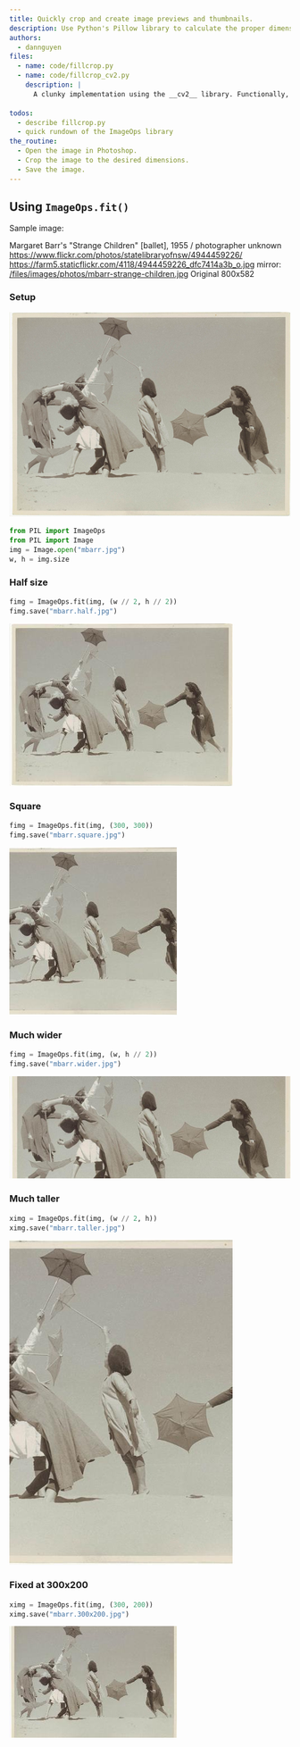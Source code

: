```yaml
---
title: Quickly crop and create image previews and thumbnails.
description: Use Python's Pillow library to calculate the proper dimensions for a resized image.
authors:
  - dannguyen
files:
  - name: code/fillcrop.py
  - name: code/fillcrop_cv2.py
    description: |
      A clunky implementation using the __cv2__ library. Functionally, no different than `fillcrop.py`

todos:
  - describe fillcrop.py
  - quick rundown of the ImageOps library
the_routine:
  - Open the image in Photoshop.
  - Crop the image to the desired dimensions.
  - Save the image.
---
```



## Using `ImageOps.fit()`

Sample image:

Margaret Barr's "Strange Children" [ballet], 1955 / photographer unknown
https://www.flickr.com/photos/statelibraryofnsw/4944459226/
https://farm5.staticflickr.com/4118/4944459226_dfc7414a3b_o.jpg
mirror: [/files/images/photos/mbarr-strange-children.jpg](/files/images/photos/mbarr-strange-children.jpg)
Original 800x582

### Setup

![original mbarr](/files/images/photos/mbarr-strange-children.jpg)

~~~py
from PIL import ImageOps
from PIL import Image
img = Image.open("mbarr.jpg")
w, h = img.size
~~~

### Half size

~~~py
fimg = ImageOps.fit(img, (w // 2, h // 2))
fimg.save("mbarr.half.jpg")
~~~

![barr half](/files/images/photos/mbarr.half.jpg)



### Square

~~~py
fimg = ImageOps.fit(img, (300, 300))
fimg.save("mbarr.square.jpg")
~~~

![barr square](/files/images/photos/mbarr.square.jpg)

### Much wider

~~~py
fimg = ImageOps.fit(img, (w, h // 2))
fimg.save("mbarr.wider.jpg")
~~~

![barr wider](/files/images/photos/mbarr.wider.jpg)

### Much taller

~~~py
ximg = ImageOps.fit(img, (w // 2, h))
ximg.save("mbarr.taller.jpg")
~~~

![barr taller](/files/images/photos/mbarr.taller.jpg)


### Fixed at 300x200
~~~py
ximg = ImageOps.fit(img, (300, 200))
ximg.save("mbarr.300x200.jpg")
~~~

![barr 300x200](/files/images/photos/mbarr.300x200.jpg)
